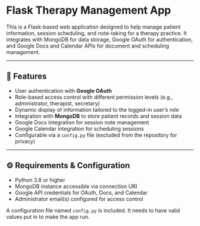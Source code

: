 # Flask Therapy Management App

This is a Flask-based web application designed to help manage patient information, session scheduling, and note-taking for a therapy practice. It integrates with MongoDB for data storage, Google OAuth for authentication, and Google Docs and Calendar APIs for document and scheduling management.

---

## 🚀 Features

- User authentication with **Google OAuth**
- Role-based access control with different permission levels (e.g., administrator, therapist, secretary)
- Dynamic display of information tailored to the logged-in user’s role
- Integration with **MongoDB** to store patient records and session data
- Google Docs integration for session note management
- Google Calendar integration for scheduling sessions
- Configurable via a `config.py` file (excluded from the repository for privacy)

---

## ⚙️ Requirements & Configuration

- Python 3.8 or higher  
- MongoDB instance accessible via connection URI  
- Google API credentials for OAuth, Docs, and Calendar  
- Administrator email(s) configured for access control  

A configuration file named `config.py` is included. It needs to have valid values put in to make the app run.
